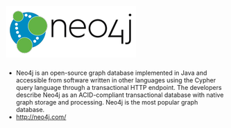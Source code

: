 ![Neo4j =300x100](../assets/logo_neo4j.png)
=======

* Neo4j is an open-source graph database implemented in Java and accessible from software written in other languages using the Cypher query language through a transactional HTTP endpoint. The developers describe Neo4j as an ACID-compliant transactional database with native graph storage and processing. Neo4j is the most popular graph database.
* http://neo4j.com/
